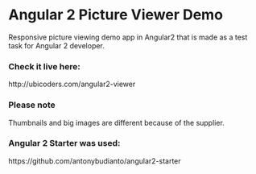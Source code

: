 # Angular 2 Picture Viewer Demo

Responsive picture viewing demo app in Angular2 that is made as a test task for Angular 2 developer.


<h3>Check it live here:</h3>
http://ubicoders.com/angular2-viewer


<h3>Please note</h3>
Thumbnails and big images are different because of the supplier.


<h3>Angular 2 Starter was used:</h3>
https://github.com/antonybudianto/angular2-starter
